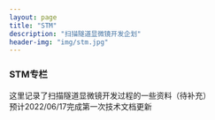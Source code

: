 ```yaml
---
layout: page
title: "STM"
description: "扫描隧道显微镜开发企划"
header-img: "img/stm.jpg"
---
```


### STM专栏  
这里记录了扫描隧道显微镜开发过程的一些资料（待补充）  
预计2022/06/17完成第一次技术文档更新


